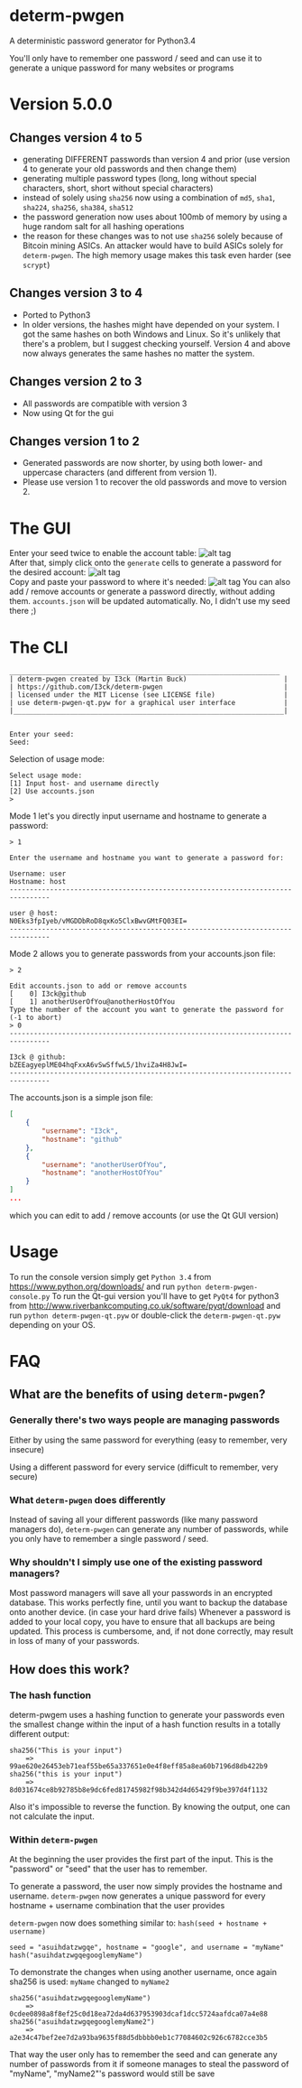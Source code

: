 determ-pwgen
============

A deterministic password generator for Python3.4

You'll only have to remember one password / seed and can use it to generate a unique password for many websites or programs


Version 5.0.0
=============

Changes version 4 to 5
----------------------
- generating DIFFERENT passwords than version 4 and prior (use version 4 to generate your old passwords and then change them)
- generating multiple password types (long, long without special characters, short, short without special characters)
- instead of solely using `sha256` now using a combination of `md5`, `sha1`, `sha224`, `sha256`, `sha384`, `sha512`  
- the password generation now uses about 100mb of memory by using a huge random salt for all hashing operations
- the reason for these changes was to not use `sha256` solely because of Bitcoin mining ASICs. An attacker would have to build ASICs solely for `determ-pwgen`. The high memory usage makes this task even harder (see `scrypt`)



Changes version 3 to 4
----------------------
- Ported to Python3
- In older versions, the hashes might have depended on your system.
I got the same hashes on both Windows and Linux. So it's unlikely that there's a problem, but I suggest checking yourself.
Version 4 and above now always generates the same hashes no matter the system.


Changes version 2 to 3
----------------------
- All passwords are compatible with version 3
- Now using Qt for the gui


Changes version 1 to 2
----------------------
- Generated passwords are now shorter, by using both lower- and uppercase characters (and different from version 1).
- Please use version 1 to recover the old passwords and move to version 2.


The GUI
=======
Enter your seed twice to enable the account table:
![alt tag](https://raw.githubusercontent.com/I3ck/determ-pwgen/master/img/gui-example-1.png)  
After that, simply click onto the `generate` cells to generate a password for the desired account:
![alt tag](https://raw.githubusercontent.com/I3ck/determ-pwgen/master/img/gui-example-2.png)  
Copy and paste your password to where it's needed:
![alt tag](https://raw.githubusercontent.com/I3ck/determ-pwgen/master/img/gui-example-3.png)
You can also add / remove accounts or generate a password directly, without adding them. `accounts.json` will be updated automatically.
No, I didn't use my seed there ;)

The CLI
=======
```
___________________________________________________________________
| determ-pwgen created by I3ck (Martin Buck)                        |
| https://github.com/I3ck/determ-pwgen                              |
| licensed under the MIT License (see LICENSE file)                 |
| use determ-pwgen-qt.pyw for a graphical user interface            |
|___________________________________________________________________|


Enter your seed:
Seed:
```
Selection of usage mode:
```
Select usage mode:
[1] Input host- and username directly
[2] Use accounts.json
>
```
Mode 1 let's you directly input username and hostname to generate a password:
```
> 1

Enter the username and hostname you want to generate a password for:

Username: user
Hostname: host
--------------------------------------------------------------------------------

user @ host:
N0Eks3fpIyeb/vMGDDbRoD8qxKo5ClxBwvGMtFQ03EI=
--------------------------------------------------------------------------------
```

Mode 2 allows you to generate passwords from your accounts.json file:
```
> 2

Edit accounts.json to add or remove accounts
[    0] I3ck@github
[    1] anotherUserOfYou@anotherHostOfYou
Type the number of the account you want to generate the password for
(-1 to abort)
> 0
--------------------------------------------------------------------------------

I3ck @ github:
bZEEagyeplME04hqFxxA6vSwSffwL5/1hviZa4H8JwI=
--------------------------------------------------------------------------------
```
The accounts.json is a simple json file:
```json
[
    {
        "username": "I3ck",
        "hostname": "github"
    },
    {
        "username": "anotherUserOfYou",
        "hostname": "anotherHostOfYou"
    }
]
...
```
which you can edit to add / remove accounts (or use the Qt GUI version)



Usage
=====
To run the console version simply get `Python 3.4` from https://www.python.org/downloads/ and run `python determ-pwgen-console.py`
To run the Qt-gui version you'll have to get `PyQt4` for python3 from http://www.riverbankcomputing.co.uk/software/pyqt/download
and run `python determ-pwgen-qt.pyw`
or double-click the `determ-pwgen-qt.pyw` depending on your OS.


FAQ
===

What are the benefits of using `determ-pwgen`?
--------------------------------------------

### Generally there's two ways people are managing passwords

Either by using the same password for everything
(easy to remember, very insecure)

Using a different password for every service
(difficult to remember, very secure)

### What `determ-pwgen` does differently

Instead of saving all your different passwords (like many password managers do),
`determ-pwgen` can generate any number of passwords, while you only have to remember a single password / seed.

### Why shouldn't I simply use one of the existing password managers?

Most password managers will save all your passwords in an encrypted database.
This works perfectly fine, until you want to backup the database onto another device. (in case your hard drive fails)
Whenever a password is added to your local copy, you have to ensure that all backups are being updated.
This process is cumbersome, and, if not done correctly, may result in loss of many of your passwords.


How does this work?
-------------------

### The hash function

determ-pwgem uses a hashing function to generate your passwords
even the smallest change within the input of a hash function results in a totally different output:

```
sha256("This is your input")
	=> 99ae620e26453eb71eaf55be65a337651e0e4f8eff85a8ea60b7196d8db422b9
sha256("this is your input")
	=> 8d031674ce8b92785b8e9dc6fed81745982f98b342d4d65429f9be397d4f1132
```

Also it's impossible to reverse the function. By knowing the output, one can not calculate the input.

### Within `determ-pwgen`

At the beginning the user provides the first part of the input. This is the "password" or "seed" that the user has to remember.


To generate a password, the user now simply provides the hostname and username.
`determ-pwgen` now generates a unique password for every hostname + username combination that the user provides

`determ-pwgen` now does something similar to:
`hash(seed + hostname + username)`


`seed = "asuihdatzwgqe", hostname = "google", and username = "myName"`
`hash("asuihdatzwgqegooglemyName")`



To demonstrate the changes when using another username, once again sha256 is used:
`myName` changed to `myName2`

```
sha256("asuihdatzwgqegooglemyName")
	=> 0cdee0898a8f8ef25c0d18ea72da4d637953903dcaf1dcc5724aafdca07a4e88
sha256("asuihdatzwgqegooglemyName2")
	=> a2e34c47bef2ee7d2a93ba9635f88d5dbbbb0eb1c77084602c926c6782cce3b5
```

That way the user only has to remember the seed and can generate any number of passwords from it
if someone manages to steal the password of "myName", "myName2"'s password would still be save
